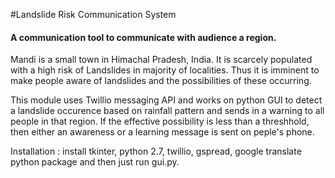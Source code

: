 #Landslide Risk Communication System
#### A communication tool to communicate with audience a region.

Mandi is a small town in Himachal Pradesh, India. It is scarcely populated with a high risk of Landslides in majority of localities. Thus it is imminent to make people aware of landslides and the possibilities of these occurring. 

This module uses Twillio messaging API and works on python GUI to detect a landslide occurence based on rainfall pattern and sends in a warning to all people in that region. If the effective possibility is less than a threshhold, then either an awareness or a learning message is sent on peple's phone. 

Installation : 
install tkinter, python 2.7, twillio, gspread, google translate python package and then just run gui.py. 

